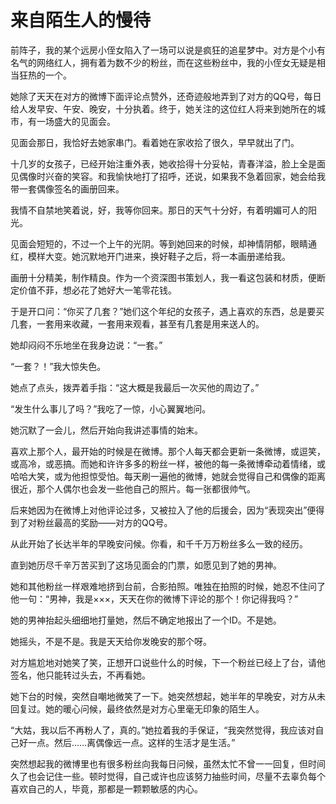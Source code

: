 # 来自陌生人的慢待

前阵子，我的某个远房小侄女陷入了一场可以说是疯狂的追星梦中。对方是个小有名气的网络红人，拥有着为数不少的粉丝，而在这些粉丝中，我的小侄女无疑是相当狂热的一个。 

她除了天天在对方的微博下面评论点赞外，还奇迹般地弄到了对方的QQ号，每日给人发早安、午安、晚安，十分执着。终于，她关注的这位红人将来到她所在的城市，有一场盛大的见面会。 

见面会那日，我恰好去她家串门。看着她在家收拾了很久，早早就出了门。 

十几岁的女孩子，已经开始注重外表，她收拾得十分妥帖，青春洋溢，脸上全是面见偶像时兴奋的笑容。和我愉快地打了招呼，还说，如果我不急着回家，她会给我带一套偶像签名的画册回来。 

我情不自禁地笑着说，好，我等你回来。那日的天气十分好，有着明媚可人的阳光。 

见面会短短的，不过一个上午的光阴。等到她回来的时候，却神情阴郁，眼睛通红，模样大变。她沉默地开门进来，换好鞋子之后，将一本画册递给我。 

画册十分精美，制作精良。作为一个资深图书策划人，我一看这包装和材质，便断定价值不菲，想必花了她好大一笔零花钱。 

于是开口问：“你买了几套？”她们这个年纪的女孩子，遇上喜欢的东西，总是要买几套，一套用来收藏，一套用来观看，甚至有几套是用来送人的。 

她却闷闷不乐地坐在我身边说：“一套。” 

“一套？！”我大惊失色。 

她点了点头，拨弄着手指：“这大概是我最后一次买他的周边了。” 

“发生什么事儿了吗？”我吃了一惊，小心翼翼地问。 

她沉默了一会儿，然后开始向我讲述事情的始末。 

喜欢上那个人，最开始的时候是在微博。那个人每天都会更新一条微博，或逗笑，或高冷，或恶搞。而她和许许多多的粉丝一样，被他的每一条微博牵动着情绪，或哈哈大笑，或为他担惊受怕。每天刷一遍他的微博，她就会觉得自己和偶像的距离很近，那个人偶尔也会发一些他自己的照片。每一张都很帅气。 

后来她因为在微博上对他评论过多，又被拉入了他的后援会，因为“表现突出”便得到了对粉丝最高的奖励——对方的QQ号。 

从此开始了长达半年的早晚安问候。你看，和千千万万粉丝多么一致的经历。 

直到她历尽千辛万苦买到了这场见面会的门票，如愿见到了她的男神。 

她和其他粉丝一样艰难地挤到台前，合影拍照。唯独在拍照的时候，她忍不住问了他一句：“男神，我是×××，天天在你的微博下评论的那个！你记得我吗？” 

她的男神抬起头细细地打量她，然后不确定地报出了一个ID。不是她。 

她摇头，不是不是。我是天天给你发晚安的那个呀。 

对方尴尬地对她笑了笑，正想开口说些什么的时候，下一个粉丝已经上了台，请他签名，他只能转过头去，不再看她。 

她下台的时候，突然自嘲地微笑了一下。她突然想起，她半年的早晚安，对方从未回复过。她的暖心问候，最终依然是对方心里毫无印象的陌生人。 

“大姑，我以后不再粉人了，真的。”她拉着我的手保证，“我突然觉得，我应该对自己好一点。然后……离偶像远一点。这样的生活才是生活。” 

突然想起我的微博里也有很多粉丝向我每日问候，虽然太忙不曾一一回复，但时间久了也会记住一些。顿时觉得，自己或许也应该努力抽些时间，尽量不去辜负每个喜欢自己的人，毕竟，那都是一颗颗敏感的内心。